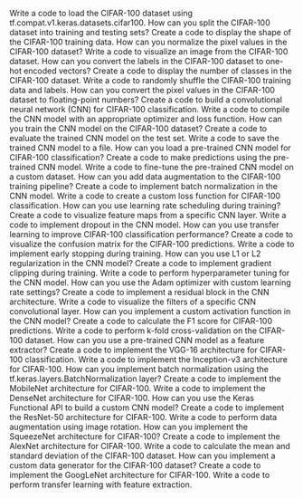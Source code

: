 Write a code to load the CIFAR-100 dataset using tf.compat.v1.keras.datasets.cifar100.
How can you split the CIFAR-100 dataset into training and testing sets?
Create a code to display the shape of the CIFAR-100 training data.
How can you normalize the pixel values in the CIFAR-100 dataset?
Write a code to visualize an image from the CIFAR-100 dataset.
How can you convert the labels in the CIFAR-100 dataset to one-hot encoded vectors?
Create a code to display the number of classes in the CIFAR-100 dataset.
Write a code to randomly shuffle the CIFAR-100 training data and labels.
How can you convert the pixel values in the CIFAR-100 dataset to floating-point numbers?
Create a code to build a convolutional neural network (CNN) for CIFAR-100 classification.
Write a code to compile the CNN model with an appropriate optimizer and loss function.
How can you train the CNN model on the CIFAR-100 dataset?
Create a code to evaluate the trained CNN model on the test set.
Write a code to save the trained CNN model to a file.
How can you load a pre-trained CNN model for CIFAR-100 classification?
Create a code to make predictions using the pre-trained CNN model.
Write a code to fine-tune the pre-trained CNN model on a custom dataset.
How can you add data augmentation to the CIFAR-100 training pipeline?
Create a code to implement batch normalization in the CNN model.
Write a code to create a custom loss function for CIFAR-100 classification.
How can you use learning rate scheduling during training?
Create a code to visualize feature maps from a specific CNN layer.
Write a code to implement dropout in the CNN model.
How can you use transfer learning to improve CIFAR-100 classification performance?
Create a code to visualize the confusion matrix for the CIFAR-100 predictions.
Write a code to implement early stopping during training.
How can you use L1 or L2 regularization in the CNN model?
Create a code to implement gradient clipping during training.
Write a code to perform hyperparameter tuning for the CNN model.
How can you use the Adam optimizer with custom learning rate settings?
Create a code to implement a residual block in the CNN architecture.
Write a code to visualize the filters of a specific CNN convolutional layer.
How can you implement a custom activation function in the CNN model?
Create a code to calculate the F1 score for CIFAR-100 predictions.
Write a code to perform k-fold cross-validation on the CIFAR-100 dataset.
How can you use a pre-trained CNN model as a feature extractor?
Create a code to implement the VGG-16 architecture for CIFAR-100 classification.
Write a code to implement the Inception-v3 architecture for CIFAR-100.
How can you implement batch normalization using the tf.keras.layers.BatchNormalization layer?
Create a code to implement the MobileNet architecture for CIFAR-100.
Write a code to implement the DenseNet architecture for CIFAR-100.
How can you use the Keras Functional API to build a custom CNN model?
Create a code to implement the ResNet-50 architecture for CIFAR-100.
Write a code to perform data augmentation using image rotation.
How can you implement the SqueezeNet architecture for CIFAR-100?
Create a code to implement the AlexNet architecture for CIFAR-100.
Write a code to calculate the mean and standard deviation of the CIFAR-100 dataset.
How can you implement a custom data generator for the CIFAR-100 dataset?
Create a code to implement the GoogLeNet architecture for CIFAR-100.
Write a code to perform transfer learning with feature extraction.
